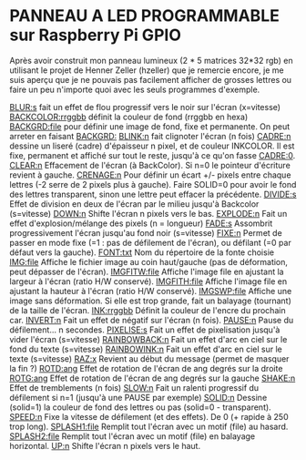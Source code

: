 PANNEAU A LED PROGRAMMABLE sur Raspberry Pi GPIO
================================================
Après avoir construit mon panneau lumineux (2 * 5 matrices 32*32 rgb) en utilisant le projet de Henner Zeller (hzeller) que je remercie encore, je me suis aperçu que je ne pouvais pas facilement afficher de grosses lettres ou faire un peu n'importe quoi avec les seuls programmes d'exemple.


<BLUR:s> fait un effet de flou progressif vers le noir sur l'écran (x=vitesse)
<BACKCOLOR:rrggbb> définit la couleur de fond (rrggbb en hexa)
<BACKGRD:file> pour définir une image de fond, fixe et permanente. On peut arreter en faisant <BACKGRD:>
<BLINK:n> fait clignoter l'écran (n fois)
<CADRE:n> dessine un liseré (cadre) d'épaisseur n pixel, et de couleur INKCOLOR. Il est fixe, permanent et affiché sur tout le reste, jusqu'à ce qu'on fasse <CADRE:0>.
<CLEAR:n> Effacement de l'écran (à BackColor). Si n=0 le pointeur d'écriture revient à gauche.
<CRENAGE:n> Pour définir un écart +/- pixels entre chaque lettres (-2 serre de 2 pixels plus à gauche). Faire SOLID=0 pour avoir le fond des lettres transparent, sinon une lettre peut effacer la précédente.
<DIVIDE:s> Effet de division en deux de l'écran par le milieu jusqu'à Backcolor (s=vitesse)
<DOWN:n> Shifte l'écran n pixels vers le bas.
<EXPLODE:n> Fait un effet d'explosion/mélange des pixels (n = longueur)
<FADE:s> Assombrit progressivement l'écran jusqu'au fond noir (s=vitesse)
<FIXE:n> Permet de passer en mode fixe (=1 : pas de défilement de l'écran), ou défilant (=0 par défaut vers la gauche).
<FONT:txt> Nom du répertoire de la fonte choisie
<IMG:file> Affiche le fichier image au coin haut/gauche (pas de déformation, peut dépasser de l'écran).
<IMGFITW:file> Affiche l'image file en ajustant la largeur à l'écran (ratio H/W conservé).
<IMGFITH:file> Affiche l'image file en ajustant la hauteur à l'écran (ratio H/W conservé).
<IMGSWP:file> Affiche une image sans déformation. Si elle est trop grande, fait un balayage (tournant) de la taille de l'écran.
<INK:rrggbb> Définit la couleur de l'encre du prochain car.
<INVERT:n> Fait un effet de négatif sur l'écran (n fois).
<PAUSE:n> Pause du défilement... n secondes.
<PIXELISE:s> Fait un effet de pixelisation jusqu'à vider l'écran (s=vitesse)
<RAINBOWBACK:n> Fait un effet d'arc en ciel sur le fond du texte (s=vitesse)
<RAINBOWINK:n> Fait un effet d'arc en ciel sur le texte (s=vitesse)
<RAZ:x> Revient au début du message (permet de masquer la fin ?)
<ROTD:ang> Effet de rotation de l'écran de ang degrés sur la droite
<ROTG:ang> Effet de rotation de l'écran de ang degrés sur la gauche
<SHAKE:n> Effet de tremblements (n fois)
<SLOW:n> Fait un ralenti progressif du défilement si n=1 (jusqu'à une PAUSE par exemple)
<SOLID:n> Dessine (solid=1) la couleur de fond des lettres ou pas (solid=0 - transparent).
<SPEED:n> Fixe la vitesse de défilement (et des effets). De 0 (+ rapide à 250 trop long).
<SPLASH1:file> Remplit tout l'écran avec un motif (file) au hasard.
<SPLASH2:file> Remplit tout l'écran avec un motif (file) en balayage horizontal.
<UP:n> Shifte l'écran n pixels vers le haut.
